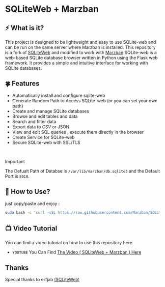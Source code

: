 # SQLiteWeb + Marzban

## ⚡ What is it?

This project is designed to be lightweight and easy to use SQLite-web and can be run on the same server where Marzban is installed. This repository is a fork of [SQLiteWeb](https://github.com/coleifer/sqlite-web) and modified to work with [Marzban](https://github.com/Gozargah/Marzban).SQLite-web is a web-based SQLite database browser written in Python using the Flask web framework. It provides a simple and intuitive interface for working with SQLite databases.

## 🍀 Features

- Automatically install and configure sqlite-web
- Generate Random Path to Access SQLite-web (or you can set your own path)
- Create and manage SQLite databases
- Browse and edit tables and data
- Search and filter data
- Export data to CSV or JSON
- View and edit SQL queries , execute them directly in the browser
- Create Service for SQLite-web
- Secure SQLite-web with SSL/TLS

<br>

> [!IMPORTANT]
> The Defualt Path of Databse is `/var/lib/marzban/db.sqlite3` and the Default Port is `8010`.

## 👀 How to Use?

just copy/paste and enjoy :

```bash
sudo bash -c "curl -sSL https://raw.githubusercontent.com/Marzban/SQLiteWeb_Marzban/main/install.sh | bash"
```

## 📺 Video Tutorial

You can find a video tutorial on how to use this repository here.

- `YOUTUBE` You Can Find [The Video ( SQLiteWeb + Marzban ) Here](https://youtu.be/900-y56_y3w)

</details>

## Thanks

Special thanks to erfjab [(SQLiteWeb)](https://github.com/coleifer/sqlite-web)
